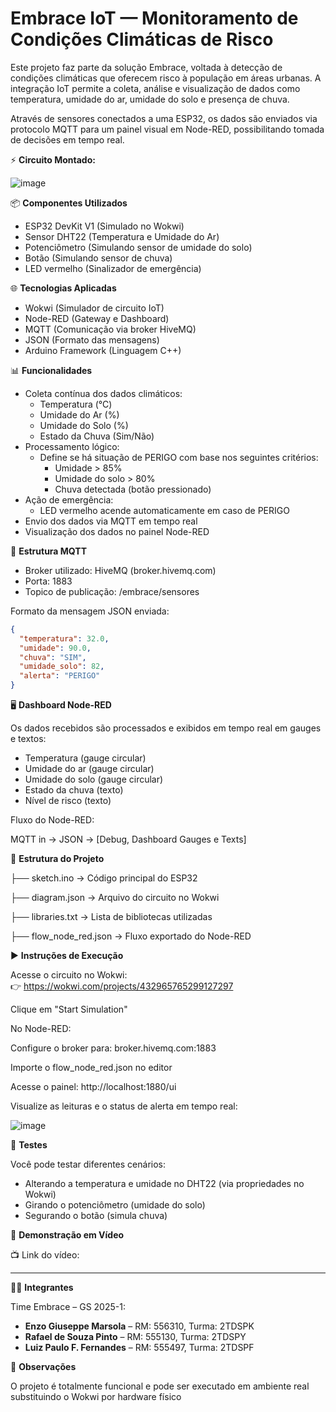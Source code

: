 # Embrace IoT — Monitoramento de Condições Climáticas de Risco

Este projeto faz parte da solução Embrace, voltada à detecção de condições climáticas que oferecem risco à população em áreas urbanas. A integração IoT permite a coleta, análise e visualização de dados como temperatura, umidade do ar, umidade do solo e presença de chuva.

Através de sensores conectados a uma ESP32, os dados são enviados via protocolo MQTT para um painel visual em Node-RED, possibilitando tomada de decisões em tempo real.

⚡ **Circuito Montado:**

![image](https://github.com/user-attachments/assets/b4197fe6-85be-4e53-b11d-55deee0d3135)

📦 **Componentes Utilizados**

- ESP32 DevKit V1 (Simulado no Wokwi)
- Sensor DHT22 (Temperatura e Umidade do Ar)
- Potenciômetro (Simulando sensor de umidade do solo)
- Botão (Simulando sensor de chuva)
- LED vermelho (Sinalizador de emergência)

🌐 **Tecnologias Aplicadas**

- Wokwi (Simulador de circuito IoT)
- Node-RED (Gateway e Dashboard)
- MQTT (Comunicação via broker HiveMQ)
- JSON (Formato das mensagens)
- Arduino Framework (Linguagem C++)

📊 **Funcionalidades**

- Coleta contínua dos dados climáticos:
  - Temperatura (°C)
  - Umidade do Ar (%)
  - Umidade do Solo (%)
  - Estado da Chuva (Sim/Não)
- Processamento lógico:
  - Define se há situação de PERIGO com base nos seguintes critérios:
    - Umidade > 85%
    - Umidade do solo > 80%
    - Chuva detectada (botão pressionado)
- Ação de emergência:
  - LED vermelho acende automaticamente em caso de PERIGO
- Envio dos dados via MQTT em tempo real
- Visualização dos dados no painel Node-RED

📡 **Estrutura MQTT**

- Broker utilizado: HiveMQ (broker.hivemq.com)  
- Porta: 1883  
- Topico de publicação: /embrace/sensores  

Formato da mensagem JSON enviada:

```json
{
  "temperatura": 32.0,
  "umidade": 90.0,
  "chuva": "SIM",
  "umidade_solo": 82,
  "alerta": "PERIGO"
}
```

🖥️ **Dashboard Node-RED**

Os dados recebidos são processados e exibidos em tempo real em gauges e textos:

- Temperatura (gauge circular)
- Umidade do ar (gauge circular)
- Umidade do solo (gauge circular)
- Estado da chuva (texto)
- Nível de risco (texto)

Fluxo do Node-RED:

MQTT in → JSON → [Debug, Dashboard Gauges e Texts]

📁 **Estrutura do Projeto**

├── sketch.ino → Código principal do ESP32

├── diagram.json → Arquivo do circuito no Wokwi

├── libraries.txt → Lista de bibliotecas utilizadas

├── flow_node_red.json → Fluxo exportado do Node-RED


▶️ **Instruções de Execução**

Acesse o circuito no Wokwi:  
👉 https://wokwi.com/projects/432965765299127297

Clique em "Start Simulation"

No Node-RED:

Configure o broker para: broker.hivemq.com:1883

Importe o flow_node_red.json no editor

Acesse o painel: http://localhost:1880/ui

Visualize as leituras e o status de alerta em tempo real:

![image](https://github.com/user-attachments/assets/b0121f56-fa4a-44bc-8dca-269e8e5f5d1a)

🧪 **Testes**

Você pode testar diferentes cenários:

- Alterando a temperatura e umidade no DHT22 (via propriedades no Wokwi)
- Girando o potenciômetro (umidade do solo)
- Segurando o botão (simula chuva)

🎥 **Demonstração em Vídeo**

📺 Link do vídeo:

---

👨‍💻 **Integrantes**

Time Embrace – GS 2025-1:

- **Enzo Giuseppe Marsola** – RM: 556310, Turma: 2TDSPK  
- **Rafael de Souza Pinto** – RM: 555130, Turma: 2TDSPY  
- **Luiz Paulo F. Fernandes** – RM: 555497, Turma: 2TDSPF

📌 **Observações**

O projeto é totalmente funcional e pode ser executado em ambiente real substituindo o Wokwi por hardware físico
